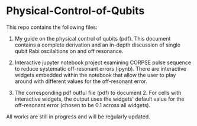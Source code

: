 # Physical-Control-of-Qubits

This repo contains the following files:
 
1. My guide on the physical control of qubits (pdf). This document contains a complete derivation and an in-depth discussion of single qubit Rabi oscilaltions on and off resonance.

2. Interactive jupyter notebook project examining CORPSE pulse sequence to reduce systematic off-resonant errors (ipynb). There are interactive widgets embedded within the notebook that allow the user to play around with different values for the off-resonant error.

3. The corresponding pdf outful file (pdf) to document 2. For cells with interactive widgets, the output uses the widgets' default value for the off-resonant error (chosen to be 0.1 across all widgets).

All works are still in progress and will be regularly updated.

